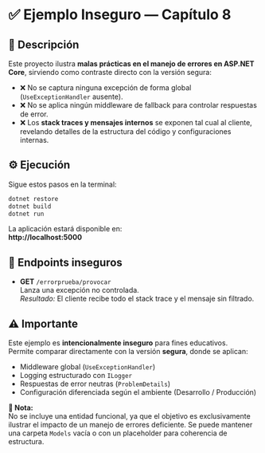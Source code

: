 # ✅ Ejemplo Inseguro — Capítulo 8

## 📌 Descripción

Este proyecto ilustra **malas prácticas en el manejo de errores en ASP.NET Core**, sirviendo como contraste directo con la versión segura:

- ❌ No se captura ninguna excepción de forma global (`UseExceptionHandler` ausente).
- ❌ No se aplica ningún middleware de fallback para controlar respuestas de error.
- ❌ Los **stack traces y mensajes internos** se exponen tal cual al cliente, revelando detalles de la estructura del código y configuraciones internas.

## ⚙️ Ejecución

Sigue estos pasos en la terminal:

```bash
dotnet restore
dotnet build
dotnet run
```

La aplicación estará disponible en:  
**http://localhost:5000**

## 🚩 Endpoints inseguros

- **GET** `/errorprueba/provocar`  
  Lanza una excepción no controlada.  
  *Resultado:* El cliente recibe todo el stack trace y el mensaje sin filtrado.

## ⚠️ Importante

Este ejemplo es **intencionalmente inseguro** para fines educativos.  
Permite comparar directamente con la versión **segura**, donde se aplican:

- Middleware global (`UseExceptionHandler`)
- Logging estructurado con `ILogger`
- Respuestas de error neutras (`ProblemDetails`)
- Configuración diferenciada según el ambiente (Desarrollo / Producción)

**🔑 Nota:**  
No se incluye una entidad funcional, ya que el objetivo es exclusivamente ilustrar el impacto de un manejo de errores deficiente. Se puede mantener una carpeta `Models` vacía o con un placeholder para coherencia de estructura.